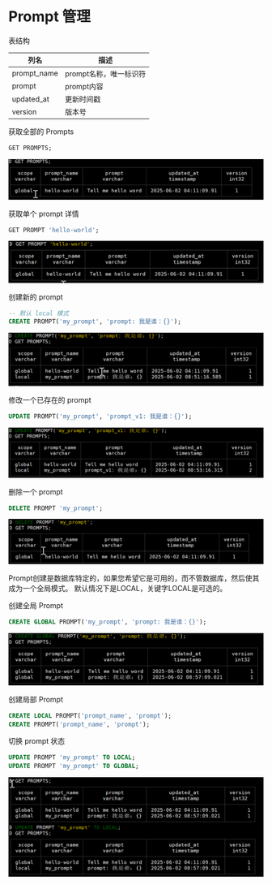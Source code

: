 

# Prompt 管理

表结构

| 列名          | 描述             |
|-------------|----------------|
| prompt_name | prompt名称，唯一标识符 |
| prompt      | prompt内容       |
| updated_at  | 更新时间戳          |
| version     | 版本号            |


获取全部的 Prompts

```sql
GET PROMPTS;
```

![获取全部Prompt.png](images/获取全部Prompt.png)


获取单个 prompt 详情

```sql
GET PROMPT 'hello-world';
```

![获取单个Prompt.png](images/获取单个Prompt.png)


创建新的 prompt 
```sql
-- 默认 local 模式
CREATE PROMPT('my_prompt', 'prompt: 我是谁：{}');
```

![创建新的Prompt.png](images/创建新的Prompt.png)


修改一个已存在的 prompt
```sql
UPDATE PROMPT('my_prompt', 'prompt_v1: 我是谁：{}');
```
![修改一个存在的Prompt.png](images/修改一个存在的Prompt.png)


删除一个 prompt
```sql
DELETE PROMPT 'my_prompt';
```

![删除一个Prompt.png](images/删除一个Prompt.png)


Prompt创建是数据库特定的，如果您希望它是可用的，而不管数据库，然后使其成为一个全局模式。
默认情况下是LOCAL，关键字LOCAL是可选的。

创建全局 Prompt
```sql
CREATE GLOBAL PROMPT('my_prompt', 'prompt: 我是谁：{}');
```

![创建全局Prompt.png](images/创建全局Prompt.png)

创建局部 Prompt
```sql
CREATE LOCAL PROMPT('prompt_name', 'prompt');
CREATE PROMPT('prompt_name', 'prompt');
```

切换 prompt 状态
```sql
UPDATE PROMPT 'my_prompt' TO LOCAL;
UPDATE PROMPT 'my_prompt' TO GLOBAL;
```

![切换prompt状态.png](images/切换prompt状态.png)